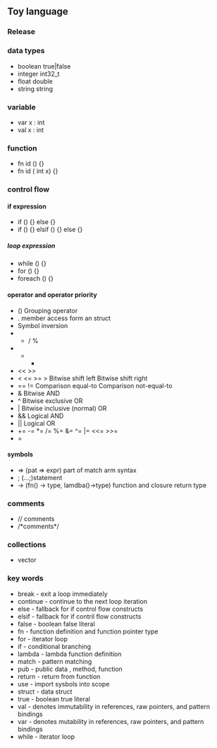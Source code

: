 ## Toy language



### Release
### data types
- boolean true|false   
- integer int32_t   
- float   double    
- string  string
### variable 
- var x : int 
- val x : int 
### function
- fn id () {}  
- fn id ( int x) {}  
### control flow 
#### if expression
- if () {} else {}
- if () {} elsif () {} else {}
##### loop expression
- while () {}
- for  () {}
- foreach () {} 



#### operator and operator priority
- () Grouping operator
- . member access form an struct
- Symbol inversion  
- * / %
- + -
- << >>
- < <= >= > Bitwise shift left  Bitwise shift right
- == != Comparison equal-to    Comparison not-equal-to
- &  Bitwise AND
- ^  Bitwise exclusive OR
- |  Bitwise inclusive (normal) OR
- && Logical AND
- || Logical OR
- += -= *= /= %= &= ^= |= <<= >>=
- =
####  symbols 
- => (pat => expr) part of match arm syntax  
- ; (...;)statement
- -> (fn() -> type, lamdba()->type) function and closure return type





### comments 
- // comments 
- /\*comments\*/

### collections
- vector


### key words 
- break - exit a loop immediately  
- continue - continue to the next loop iteration
- else -  fallback for if control flow constructs
- elsif - fallback for if contril flow constructs  
- false - boolean false literal  
- fn - function definition and function pointer type  
- for - iterator loop  
- if - conditional branching  
- lambda - lambda function definition
- match - pattern matching
- pub   - public data , method, function
- return - return from function 
- use - import sysbols into scope
- struct  - data struct
- true - boolean true literal
- val - denotes immutability in references, raw pointers, and pattern bindings 
- var - denotes mutability in references, raw pointers, and pattern bindings 
- while - iterator loop 
